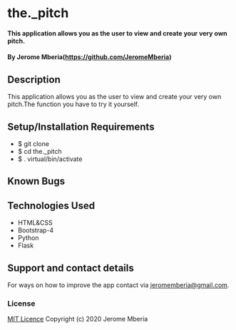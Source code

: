 # the._pitch

#### This application allows you as the user to view and create your very own pitch.

#### By Jerome Mberia(https://github.com/JeromeMberia)

## Description
This application allows you as the user to view and create your very own pitch.The function you have to try it yourself.

## Setup/Installation Requirements
* $ git clone <the url>
* $ cd the._pitch
* $ . virtual/bin/activate

## Known Bugs


## Technologies Used
* HTML&CSS
* Bootstrap-4
* Python
* Flask

## Support and contact details
For ways on how to improve the app contact via jeromemberia@gmail.com.

### License
[MIT Licence](https://github.com/JeromeMberia/the._pitch/blob/master/LICENSE)
Copyright (c) 2020 Jerome Mberia
